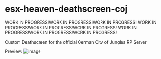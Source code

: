# esx-heaven-deathscreen-coj

WORK IN PROGRESS!WORK IN PROGRESS!WORK IN PROGRESS!
WORK IN PROGRESS!WORK IN PROGRESS!WORK IN PROGRESS!
WORK IN PROGRESS!WORK IN PROGRESS!WORK IN PROGRESS!

Custom Deathscreen for the official German City of Jungles RP Server

Preview: ![image](https://github.com/HE4VENsCode/esx-heaven-deathscreen-coj/assets/113120247/bcda7a14-feda-4f9c-bafb-6343af746029)
